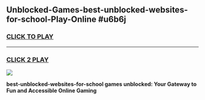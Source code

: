 
## Unblocked-Games-best-unblocked-websites-for-school-Play-Online #u6b6j
<h3>
<a href="https://news.freeplayer.one?title=best-unblocked-websites-for-school&ref=3">CLICK TO PLAY</a></h3>
<hr>

<h3>
<a href="https://news.freeplayer.one?title=best-unblocked-websites-for-school&ref=3">CLICK 2 PLAY</a>
  
</h3>

<a href="https://news.freeplayer.one?title=best-unblocked-websites-for-school&ref=3"><img src="https://clearcache.store/games.png"></a>


**best-unblocked-websites-for-school games unblocked: Your Gateway to Fun and Accessible Online Gaming**

